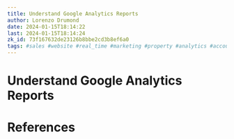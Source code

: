 ```yaml
---
title: Understand Google Analytics Reports
author: Lorenzo Drumond
date: 2024-01-15T18:14:22
last: 2024-01-15T18:14:24
zk_id: 73f167632de23126b8bbe2cd3b8ef6a0
tags: #sales #website #real_time #marketing #property #analytics #account #mobile #reports #tag #ga4 #data_stream #structure #advertising #data #google #firebase #recorded
---
```



# Understand Google Analytics Reports

# References
